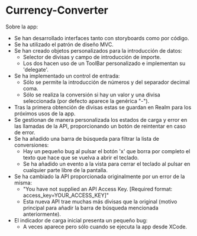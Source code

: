 # Currency-Converter

Sobre la app:
- Se han desarrollado interfaces tanto con storyboards como por código.
- Se ha utilizado el patrón de diseño MVC.
- Se han creado objetos personalizados para la introducción de datos:
  - Selector de divisas y campo de introducción de importe.
  - Los dos hacen uso de un ToolBar personalizado e implementan su 'delegate'.
- Se ha implementado un control de entrada:
  - Sólo se permite la introducción de números y del separador decimal coma.
  - Sólo se realiza la conversión si hay un valor y una divisa seleccionada (por defecto aparece la genérica "-").
- Tras la primera obtención de divisas estas se guardan en Realm para los próximos usos de la app.
- Se gestionan de manera personalizada los estados de carga y error en las llamadas de la API, proporcionando un botón de reintentar en caso de error.
- Se ha añadido una barra de búsqueda para filtrar la lista de conversiones:
  - Hay un pequeño bug al pulsar el botón 'x' que borra por completo el texto que hace que se vuelva a abrir el teclado.
  - Se ha añadido un evento a la vista para cerrar el teclado al pulsar en cualquier parte libre de la pantalla.
- Se ha cambiado la API proporcionada originalmente por un error de la misma:
  - "You have not supplied an API Access Key. [Required format: access_key=YOUR_ACCESS_KEY]" 
  - Esta nueva API trae muchas más divisas que la original (motivo principal para añadir la barra de búsqueda mencionada anteriormente).
- El indicador de carga inicial presenta un pequeño bug:
  - A veces aparece pero sólo cuando se ejecuta la app desde XCode.
